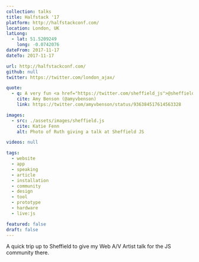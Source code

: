 ```yaml
---
collection: talks
title: Halfstack '17
platform: http://halfstackconf.com/
location: London, UK
latLong:
  - lat: 51.5209249
    long: -0.0742076
dateFrom: 2017-11-17
dateTo: 2017-11-17

url: http://halfstackconf.com/
github: null
twitter: https://twitter.com/london_ajax/

quote:
  - q: A very fun <a href="https://twitter.com/sheffield_js">@sheffield_js</a>  with <a href="https://twitter.com/Rumyra">@Rumyra</a>  tonight.
    cite: Amy Benson (@amyvbenson)
    link: https://twitter.com/amyvbenson/status/936384517614563328

images:
  - src: ./assets/images/sheffield.js
    cite: Katie Fenn
    alt: Photo of Ruth giving a talk at Sheffield JS

videos: null

tags:
  - website
  - app
  - speaking
  - article
  - installation
  - community
  - design
  - tool
  - prototype
  - hardware
  - live:js

featured: false
draft: false
---
```


A quick trip up to Sheffield to give my Web A/V Artist talk for the JS community there.
